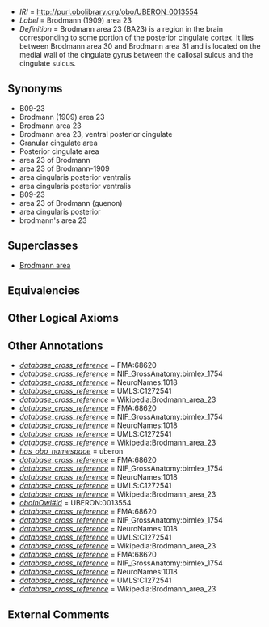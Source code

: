  * *IRI* = http://purl.obolibrary.org/obo/UBERON_0013554
 * *Label* = Brodmann (1909) area 23
 * *Definition* = Brodmann area 23 (BA23) is a region in the brain corresponding to some portion of the posterior cingulate cortex. It lies between Brodmann area 30 and Brodmann area 31 and is located on the medial wall of the cingulate gyrus between the callosal sulcus and the cingulate sulcus.

## Synonyms

 * B09-23
 * Brodmann (1909) area 23
 * Brodmann area 23
 * Brodmann area 23, ventral posterior cingulate
 * Granular cingulate area
 * Posterior cingulate area
 * area 23 of Brodmann
 * area 23 of Brodmann-1909
 * area cingularis posterior ventralis
 * area cingularis posterior ventralis
 * B09-23
 * area 23 of Brodmann (guenon)
 * area cingularis posterior
 * brodmann's area 23

## Superclasses

 * [Brodmann area](../../UBERON/29/UBERON_0013529.md)

## Equivalencies


## Other Logical Axioms


## Other Annotations

 * *[database_cross_reference](../../ef/oboInOwl#hasDbXref.md)* = FMA:68620
 * *[database_cross_reference](../../ef/oboInOwl#hasDbXref.md)* = NIF_GrossAnatomy:birnlex_1754
 * *[database_cross_reference](../../ef/oboInOwl#hasDbXref.md)* = NeuroNames:1018
 * *[database_cross_reference](../../ef/oboInOwl#hasDbXref.md)* = UMLS:C1272541
 * *[database_cross_reference](../../ef/oboInOwl#hasDbXref.md)* = Wikipedia:Brodmann_area_23
 * *[database_cross_reference](../../ef/oboInOwl#hasDbXref.md)* = FMA:68620
 * *[database_cross_reference](../../ef/oboInOwl#hasDbXref.md)* = NIF_GrossAnatomy:birnlex_1754
 * *[database_cross_reference](../../ef/oboInOwl#hasDbXref.md)* = NeuroNames:1018
 * *[database_cross_reference](../../ef/oboInOwl#hasDbXref.md)* = UMLS:C1272541
 * *[database_cross_reference](../../ef/oboInOwl#hasDbXref.md)* = Wikipedia:Brodmann_area_23
 * *[has_obo_namespace](../../ce/oboInOwl#hasOBONamespace.md)* = uberon
 * *[database_cross_reference](../../ef/oboInOwl#hasDbXref.md)* = FMA:68620
 * *[database_cross_reference](../../ef/oboInOwl#hasDbXref.md)* = NIF_GrossAnatomy:birnlex_1754
 * *[database_cross_reference](../../ef/oboInOwl#hasDbXref.md)* = NeuroNames:1018
 * *[database_cross_reference](../../ef/oboInOwl#hasDbXref.md)* = UMLS:C1272541
 * *[database_cross_reference](../../ef/oboInOwl#hasDbXref.md)* = Wikipedia:Brodmann_area_23
 * *[oboInOwl#id](../../id/oboInOwl#id.md)* = UBERON:0013554
 * *[database_cross_reference](../../ef/oboInOwl#hasDbXref.md)* = FMA:68620
 * *[database_cross_reference](../../ef/oboInOwl#hasDbXref.md)* = NIF_GrossAnatomy:birnlex_1754
 * *[database_cross_reference](../../ef/oboInOwl#hasDbXref.md)* = NeuroNames:1018
 * *[database_cross_reference](../../ef/oboInOwl#hasDbXref.md)* = UMLS:C1272541
 * *[database_cross_reference](../../ef/oboInOwl#hasDbXref.md)* = Wikipedia:Brodmann_area_23
 * *[database_cross_reference](../../ef/oboInOwl#hasDbXref.md)* = FMA:68620
 * *[database_cross_reference](../../ef/oboInOwl#hasDbXref.md)* = NIF_GrossAnatomy:birnlex_1754
 * *[database_cross_reference](../../ef/oboInOwl#hasDbXref.md)* = NeuroNames:1018
 * *[database_cross_reference](../../ef/oboInOwl#hasDbXref.md)* = UMLS:C1272541
 * *[database_cross_reference](../../ef/oboInOwl#hasDbXref.md)* = Wikipedia:Brodmann_area_23

## External Comments

